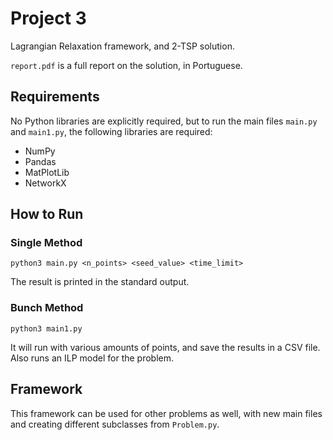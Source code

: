 Project 3
=========

Lagrangian Relaxation framework, and 2-TSP solution.

`report.pdf` is a full report on the solution, in Portuguese.

## Requirements
No Python libraries are explicitly required, but to run the main files `main.py` and `main1.py`, the following libraries are required:

- NumPy
- Pandas
- MatPlotLib
- NetworkX

## How to Run

### Single Method
`python3 main.py <n_points> <seed_value> <time_limit>`

The result is printed in the standard output.

### Bunch Method
`python3 main1.py`

It will run with various amounts of points, and save the results in a CSV file. Also runs an ILP model for the problem.


## Framework
This framework can be used for other problems as well, with new main files and creating different subclasses from `Problem.py`.
